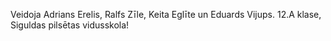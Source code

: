 Veidoja Adrians Erelis, Ralfs Zīle, Keita Eglīte un Eduards Vijups. 12.A klase, Siguldas pilsētas vidusskola!
